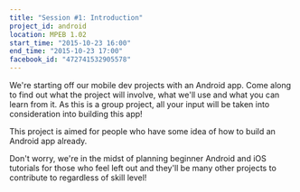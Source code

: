 ```yaml
---
title: "Session #1: Introduction"
project_id: android
location: MPEB 1.02
start_time: "2015-10-23 16:00"
end_time: "2015-10-23 17:00"
facebook_id: "472741532905578"
---
```


We're starting off our mobile dev projects with an Android app. Come along to find out what the project will involve, what we'll use and what you can learn from it. As this is a group project, all your input will be taken into consideration into building this app!

This project is aimed for people who have some idea of how to build an Android app already.

Don't worry, we're in the midst of planning beginner Android and iOS tutorials for those who feel left out and they'll be many other projects to contribute to regardless of skill level!